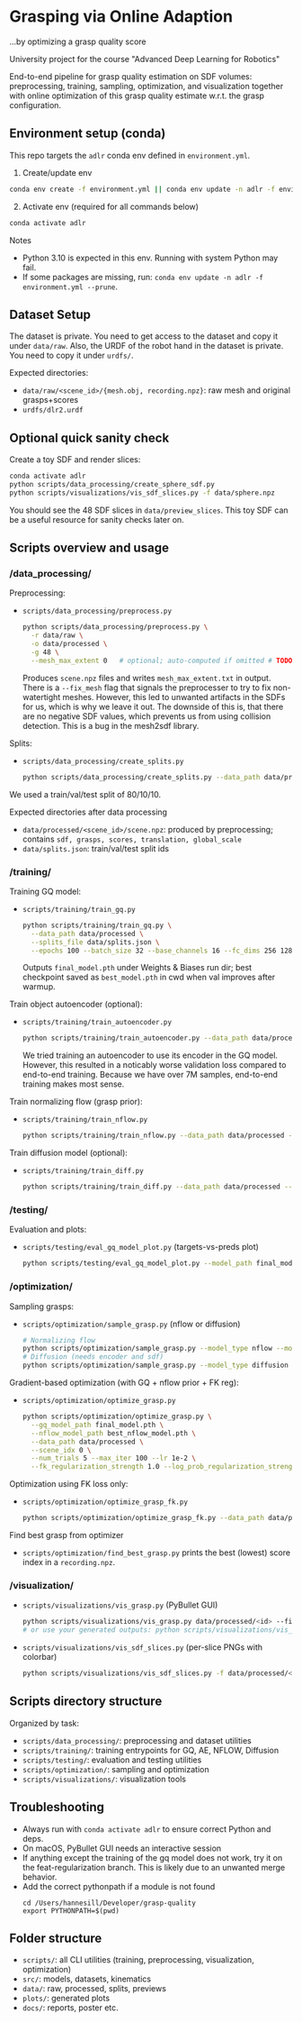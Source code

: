 # Grasping via Online Adaption 
...by optimizing a grasp quality score

University project for the course "Advanced Deep Learning for Robotics"

End-to-end pipeline for grasp quality estimation on SDF volumes: preprocessing, training, sampling, optimization, and visualization together with online optimization of this grasp quality estimate w.r.t. the grasp configuration.

## Environment setup (conda)

This repo targets the `adlr` conda env defined in `environment.yml`.

1) Create/update env
```bash
conda env create -f environment.yml || conda env update -n adlr -f environment.yml --prune
```

2) Activate env (required for all commands below)
```bash
conda activate adlr
```

Notes
- Python 3.10 is expected in this env. Running with system Python may fail.
- If some packages are missing, run: `conda env update -n adlr -f environment.yml --prune`.

## Dataset Setup

The dataset is private. You need to get access to the dataset and copy it under `data/raw`. Also, the URDF of the robot hand in the dataset is private. You need to copy it under `urdfs/`.

Expected directories:
- `data/raw/<scene_id>/{mesh.obj, recording.npz}`: raw mesh and original grasps+scores
- `urdfs/dlr2.urdf`

## Optional quick sanity check

Create a toy SDF and render slices:
```bash
conda activate adlr
python scripts/data_processing/create_sphere_sdf.py
python scripts/visualizations/vis_sdf_slices.py -f data/sphere.npz
```

You should see the 48 SDF slices in `data/preview_slices`. This toy SDF can be a useful resource for sanity checks later on.

## Scripts overview and usage

### /data_processing/

Preprocessing:
- `scripts/data_processing/preprocess.py`
  ```bash
  python scripts/data_processing/preprocess.py \
    -r data/raw \
    -o data/processed \
    -g 48 \
    --mesh_max_extent 0   # optional; auto-computed if omitted # TODO Lucas: 0 correct?
  ```
  Produces `scene.npz` files and writes `mesh_max_extent.txt` in output. There is a `--fix_mesh` flag that signals the preprocesser to try to fix non-watertight meshes. However, this led to unwanted artifacts in the SDFs for us, which is why we leave it out. The downside of this is, that there are no negative SDF values, which prevents us from using collision detection. This is a bug in the mesh2sdf library.

Splits:
- `scripts/data_processing/create_splits.py`
  ```bash
  python scripts/data_processing/create_splits.py --data_path data/processed --train_ratio 0.8 --val_ratio 0.1 --output_path data/splits.json
  ```

We used a train/val/test split of 80/10/10.

Expected directories after data processing
- `data/processed/<scene_id>/scene.npz`: produced by preprocessing; contains `sdf, grasps, scores, translation, global_scale`
- `data/splits.json`: train/val/test split ids

### /training/

Training GQ model:
- `scripts/training/train_gq.py`
  ```bash
  python scripts/training/train_gq.py \
    --data_path data/processed \
    --splits_file data/splits.json \
    --epochs 100 --batch_size 32 --base_channels 16 --fc_dims 256 128 64
  ```
  Outputs `final_model.pth` under Weights & Biases run dir; best checkpoint saved as `best_model.pth` in cwd when val improves after warmup.

Train object autoencoder (optional):
- `scripts/training/train_autoencoder.py`
  ```bash
  python scripts/training/train_autoencoder.py --data_path data/processed --epochs 100
  ```

  We tried training an autoencoder to use its encoder in the GQ model. However, this resulted in a noticably worse validation loss compared to end-to-end training. Because we have over 7M samples, end-to-end training makes most sense.

Train normalizing flow (grasp prior):
- `scripts/training/train_nflow.py`
  ```bash
  python scripts/training/train_nflow.py --data_path data/processed --epochs 100
  ```

Train diffusion model (optional):
- `scripts/training/train_diff.py`
  ```bash
  python scripts/training/train_diff.py --data_path data/processed --epochs 500 --encoder_path checkpoints/object_encoder.pth
  ```

### /testing/ 

Evaluation and plots:
- `scripts/testing/eval_gq_model_plot.py` (targets-vs-preds plot)
  ```bash
  python scripts/testing/eval_gq_model_plot.py --model_path final_model.pth --split test --output plots/gq_ordering_final.png
  ```

### /optimization/

Sampling grasps:
- `scripts/optimization/sample_grasp.py` (nflow or diffusion)
  ```bash
  # Normalizing flow
  python scripts/optimization/sample_grasp.py --model_type nflow --model_path best_nflow_model.pth --num_samples 50 --output_path data/sampled --scene_name demo
  # Diffusion (needs encoder and sdf)
  python scripts/optimization/sample_grasp.py --model_type diffusion --model_path diffusion.pth --encoder_path checkpoints/object_encoder.pth --sdf_path data/processed/<id>/scene.npz
  ```

Gradient-based optimization (with GQ + nflow prior + FK reg):
- `scripts/optimization/optimize_grasp.py`
  ```bash
  python scripts/optimization/optimize_grasp.py \
    --gq_model_path final_model.pth \
    --nflow_model_path best_nflow_model.pth \
    --data_path data/processed \
    --scene_idx 0 \
    --num_trials 5 --max_iter 100 --lr 1e-2 \
    --fk_regularization_strength 1.0 --log_prob_regularization_strength 0.8
  ```

Optimization using FK loss only:
- `scripts/optimization/optimize_grasp_fk.py`
  ```bash
  python scripts/optimization/optimize_grasp_fk.py --data_path data/processed --scene_idx 0 --num_trials 5 --max_iter 100
  ```

Find best grasp from optimizer
- `scripts/optimization/find_best_grasp.py` prints the best (lowest) score index in a `recording.npz`.

### /visualization/
- `scripts/visualizations/vis_grasp.py` (PyBullet GUI)
  ```bash
  python scripts/visualizations/vis_grasp.py data/processed/<id> --filter highest
  # or use your generated outputs: python scripts/visualizations/vis_grasp.py data/output/<id>
  ```
- `scripts/visualizations/vis_sdf_slices.py` (per-slice PNGs with colorbar)
  ```bash
  python scripts/visualizations/vis_sdf_slices.py -f data/processed/<id>/scene.npz -o data/preview_slices/<id>
  ```

## Scripts directory structure

Organized by task:
- `scripts/data_processing/`: preprocessing and dataset utilities
- `scripts/training/`: training entrypoints for GQ, AE, NFLOW, Diffusion
- `scripts/testing/`: evaluation and testing utilities
- `scripts/optimization/`: sampling and optimization
- `scripts/visualizations/`: visualization tools

## Troubleshooting

- Always run with `conda activate adlr` to ensure correct Python and deps.
- On macOS, PyBullet GUI needs an interactive session
- If anything except the training of the gq model does not work, try it on the feat-regularization branch. This is likely due to an unwanted merge behavior.
- Add the correct pythonpath if a module is not found
  ```
  cd /Users/hannesill/Developer/grasp-quality
  export PYTHONPATH=$(pwd)
  ```

## Folder structure

- `scripts/`: all CLI utilities (training, preprocessing, visualization, optimization)
- `src/`: models, datasets, kinematics
- `data/`: raw, processed, splits, previews
- `plots/`: generated plots
- `docs/`: reports, poster etc.
